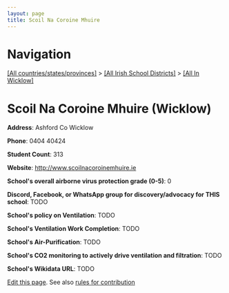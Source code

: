 ```yaml
---
layout: page
title: Scoil Na Coroine Mhuire
---
```

# Navigation

[[All countries/states/provinces]](../../..) > [[All Irish School Districts]](../..) > [[All In Wicklow]](..)

# Scoil Na Coroine Mhuire (Wicklow)

**Address**: Ashford Co Wicklow

**Phone**: 0404 40424

**Student Count**: 313

**Website**: <http://www.scoilnacoroinemhuire.ie>

**School's overall airborne virus protection grade (0-5)**: 0

**Discord, Facebook, or WhatsApp group for discovery/advocacy for THIS school**: TODO

**School's policy on Ventilation**: TODO

**School's Ventilation Work Completion**: TODO

**School's Air-Purification**: TODO

**School's CO2 monitoring to actively drive ventilation and filtration**: TODO

**School's Wikidata URL**: TODO


[Edit this page](https://github.com/ventilate-schools/Ireland/edit/main/./Wicklow/Scoil_Na_Coroine_Mhuire.md). See also [rules for contribution](../../../contribution-rules/)